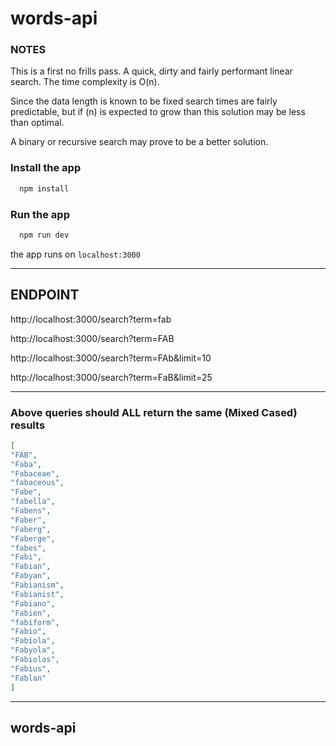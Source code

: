 # words-api

### NOTES

This is a first no frills pass. 
A quick, dirty and fairly performant linear search. 
The time complexity is O(n).

Since the data length is known to be fixed search times are fairly predictable, but if (n) is expected to grow than this solution may be less than optimal.

A binary or recursive search may prove to be a better solution.

### Install the app
```javascript
  npm install
```

### Run the app

```bash
  npm run dev
```

the app runs on `localhost:3000`

-----

## ENDPOINT
  http://localhost:3000/search?term=fab

  http://localhost:3000/search?term=FAB

  http://localhost:3000/search?term=FAb&limit=10

  http://localhost:3000/search?term=FaB&limit=25

****
### Above queries should ALL return the same (Mixed Cased) results
```json
[
"FAB",
"Faba",
"Fabaceae",
"fabaceous",
"Fabe",
"fabella",
"Fabens",
"Faber",
"Faberg",
"Faberge",
"fabes",
"Fabi",
"Fabian",
"Fabyan",
"Fabianism",
"Fabianist",
"Fabiano",
"Fabien",
"fabiform",
"Fabio",
"Fabiola",
"Fabyola",
"Fabiolas",
"Fabius",
"Fablan"
]
```

--------------------------------------------------------------------------------
## words-api
